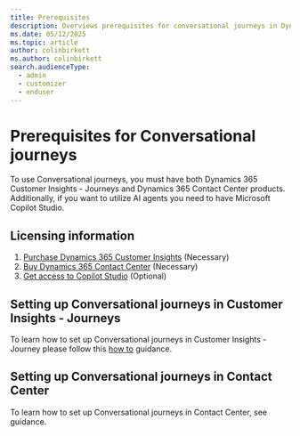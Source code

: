 ```yaml
---
title: Prerequisites
description: Overviews prerequisites for conversational journeys in Dynamics 365 Customer Insights - Journeys.
ms.date: 05/12/2025
ms.topic: article
author: colinbirkett
ms.author: colinbirkett
search.audienceType: 
  - admin
  - customizer
  - enduser
---
```


# Prerequisites for Conversational journeys

To use Conversational journeys, you must have both Dynamics 365 Customer Insights - Journeys and Dynamics 365 Contact Center products. Additionally, if you want to utilize AI agents you need to have Microsoft Copilot Studio.

## Licensing information

1. [Purchase Dynamics 365 Customer Insights](purchase.md) (Necessary)
1. [Buy Dynamics 365 Contact Center](/dynamics365/products/contact-center/pricing) (Necessary)
1. [Get access to Copilot Studio](/microsoft-copilot-studio/requirements-licensing-subscriptions) (Optional)

## Setting up Conversational journeys in Customer Insights - Journeys

To learn how to set up Conversational journeys in Customer Insights - Journey please follow this [how to](proactive-engagement-how-to.md) guidance.

## Setting up Conversational journeys in Contact Center

To learn how to set up Conversational journeys in Contact Center, see <!--- [how to](link) --> guidance. 
